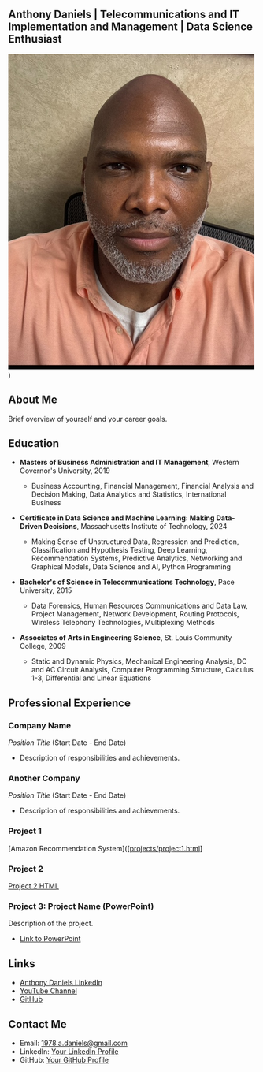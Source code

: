 Anthony Daniels | Telecommunications and IT Implementation and Management | Data Science Enthusiast
---


![](Adanielsfacepic.jpeg))

## About Me
Brief overview of yourself and your career goals.

## Education
- **Masters of Business Administration and IT Management**, Western Governor's University, 2019
    - Business Accounting, Financial Management, Financial Analysis and Decision Making, Data Analytics and Statistics, International Business
 
- **Certificate in Data Science and Machine Learning: Making Data-Driven Decisions**, Massachusetts Institute of Technology, 2024
    - Making Sense of Unstructured Data, Regression and Prediction, Classification and Hypothesis Testing, Deep Learning, Recommendation Systems, Predictive 
     Analytics, Networking and Graphical Models, Data Science and AI, Python Programming
- **Bachelor's of Science in Telecommunications Technology**, Pace University, 2015
    - Data Forensics, Human Resources Communications and Data Law, Project Management, Network Development, Routing Protocols, Wireless Telephony 
      Technologies, Multiplexing Methods
- **Associates of Arts in Engineering Science**, St. Louis Community College, 2009
    - Static and Dynamic Physics, Mechanical Engineering Analysis, DC and AC Circuit Analysis, Computer Programming Structure, Calculus 1-3, Differential 
      and Linear Equations


## Professional Experience
### Company Name
*Position Title* (Start Date - End Date)
- Description of responsibilities and achievements.

### Another Company
*Position Title* (Start Date - End Date)
- Description of responsibilities and achievements.

### Project 1
[Amazon Recommendation System]([[projects/project1.html](https://github.com/AnthonyKDaniels/Portfolio/blob/main/Recommendation%20systems%20Project%20Presentation%20(2).pdf)]

### Project 2
[Project 2 HTML](projects/project2.html)

### Project 3: Project Name (PowerPoint)
Description of the project.
- [Link to PowerPoint](project2.pptx)


## Links

- [Anthony Daniels LinkedIn](https://www.linkedin.com/in/anthony-daniels-549442265/)
- [YouTube Channel](https://www.youtube.com/channel/yourchannel)
- [GitHub](https://github.com/yourusername)



## Contact Me
- Email: [1978.a.daniels@gmail.com](mailto:1978.a.daniels@gmail.com)
- LinkedIn: [Your LinkedIn Profile](https://www.linkedin.com/in/yourusername)
- GitHub: [Your GitHub Profile](https://github.com/yourusername)
